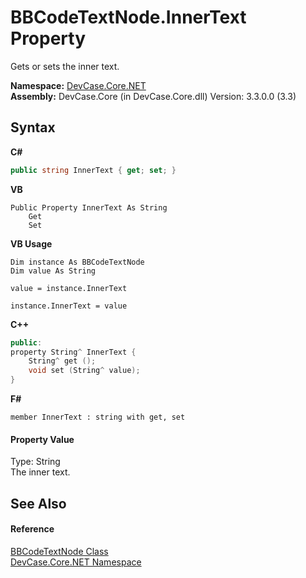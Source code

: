 # BBCodeTextNode.InnerText Property 
 

Gets or sets the inner text.

**Namespace:**&nbsp;<a href="N_DevCase_Core_NET">DevCase.Core.NET</a><br />**Assembly:**&nbsp;DevCase.Core (in DevCase.Core.dll) Version: 3.3.0.0 (3.3)

## Syntax

**C#**<br />
``` C#
public string InnerText { get; set; }
```

**VB**<br />
``` VB
Public Property InnerText As String
	Get
	Set
```

**VB Usage**<br />
``` VB Usage
Dim instance As BBCodeTextNode
Dim value As String

value = instance.InnerText

instance.InnerText = value
```

**C++**<br />
``` C++
public:
property String^ InnerText {
	String^ get ();
	void set (String^ value);
}
```

**F#**<br />
``` F#
member InnerText : string with get, set

```


#### Property Value
Type: String<br />The inner text.

## See Also


#### Reference
<a href="T_DevCase_Core_NET_BBCodeTextNode">BBCodeTextNode Class</a><br /><a href="N_DevCase_Core_NET">DevCase.Core.NET Namespace</a><br />